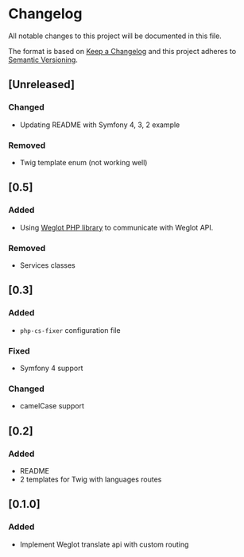 # Changelog
All notable changes to this project will be documented in this file.

The format is based on [Keep a Changelog](http://keepachangelog.com/en/1.0.0/)
and this project adheres to [Semantic Versioning](http://semver.org/spec/v2.0.0.html).

## [Unreleased]
### Changed
- Updating README with Symfony 4, 3, 2 example
### Removed
- Twig template enum (not working well)

## [0.5]
### Added
- Using [Weglot PHP library](https://github.com/weglot/weglot-php) to communicate with Weglot API.
### Removed
- Services classes

## [0.3]
### Added
- `php-cs-fixer` configuration file

### Fixed
- Symfony 4 support

### Changed
- camelCase support

## [0.2]
### Added
- README
- 2 templates for Twig with languages routes

## [0.1.0]
### Added
- Implement Weglot translate api with custom routing
